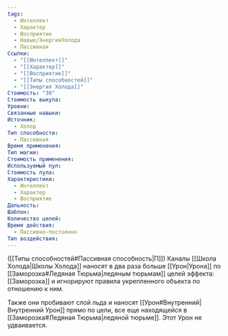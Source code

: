 ```yaml
---
tags:
  - Интеллект
  - Характер
  - Восприятие
  - Навык/ЭнергияХолода
  - Пассивная
Ссылки:
  - "[[Интеллект]]"
  - "[[Характер]]"
  - "[[Восприятие]]"
  - "[[Типы способностей]]"
  - "[[Энергия Холода]]"
Стоимость: "30"
Стоимость выкупа: 
Уровни: 
Связанные навыки: 
Источник:
  - Холод
Тип способности:
  - Пассивная
Время применения: 
Тип магии: 
Стоимость применения: 
Используемый пул: 
Стоимость пула: 
Характеристики:
  - Интеллект
  - Характер
  - Восприятие
Дальность: 
Шаблон: 
Количество целей: 
Время действия:
  - Пассивно-постоянно
Тип воздействия:
---
```

([[Типы способностей#Пассивная способность|П]]) Каналы [[Школа Холода|Школы Холода]] наносят в два раза больше [[Урон|Урона]] по [[Заморозка#Ледяная Тюрьма|ледяным тюрьмам]] целей эффекта: [[Заморозка]] и игнорируют правила укрепленного объекта по отношению к ним. 

Также они пробивают слой льда и наносят [[Урон#Внутренний|Внутренний Урон]] прямо по цели, все еще находящейся в [[Заморозка#Ледяная Тюрьма|ледяной тюрьме]]. Этот Урон не удваивается. 

